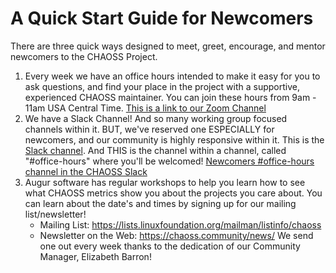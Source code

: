 # A Quick Start Guide for Newcomers

There are three quick ways designed to meet, greet, encourage, and mentor newcomers to the CHAOSS Project. 
1. Every week we have an office hours intended to make it easy for you to ask questions, and find your place in the project with a supportive, experienced CHAOSS maintainer. You can join these hours from 9am - 11am USA Central Time. [This is a link to our Zoom Channel](https://zoom.us/my/chaoss)
2. We have a Slack Channel! And so many working group focused channels within it. BUT, we've reserved one ESPECIALLY for newcomers, and our community is highly responsive within it. This is the [Slack channel](https://chaoss-workspace.slack.com/join/shared_invite/zt-dqeab4ab-4XrH51rc4y_WXjN~uI~6rA#/). And THIS is the channel within a channel, called "#office-hours" where you'll be welcomed!  [Newcomers #office-hours channel in the CHAOSS Slack](https://chaoss-workspace.slack.com/archives/C0207C3RETX)
3. Augur software has regular workshops to help you learn how to see what CHAOSS metrics show you about the projects you care about. You can learn about the date's and times by signing up for our mailing list/newsletter! 
    - Mailing List: https://lists.linuxfoundation.org/mailman/listinfo/chaoss
    - Newsletter on the Web: https://chaoss.community/news/ We send one out every week thanks to the dedication of our Community Manager, Elizabeth Barron!